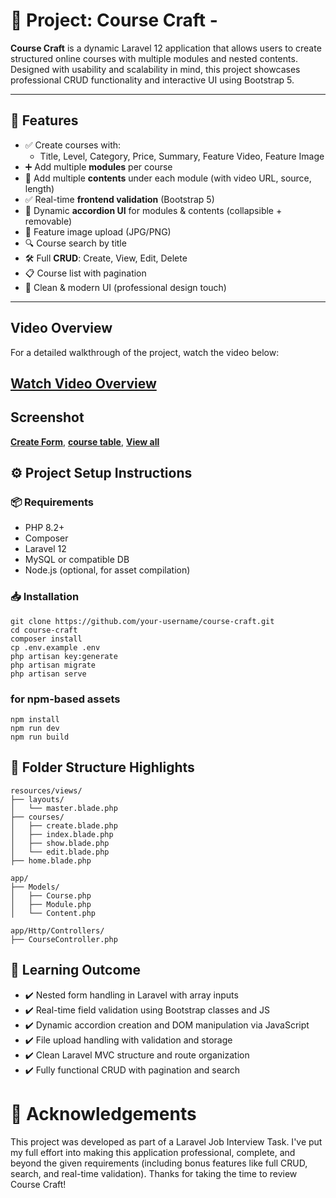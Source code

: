 # 🎯 Project:  Course Craft -

**Course Craft** is a dynamic Laravel 12 application that allows users to create structured online courses with multiple modules and nested contents. Designed with usability and scalability in mind, this project showcases professional CRUD functionality and interactive UI using Bootstrap 5.

---

## 🚀 Features

- ✅ Create courses with:
  - Title, Level, Category, Price, Summary, Feature Video, Feature Image
- ➕ Add multiple **modules** per course
- 🧩 Add multiple **contents** under each module (with video URL, source, length)
- ✅ Real-time **frontend validation** (Bootstrap 5)
- 🔄 Dynamic **accordion UI** for modules & contents (collapsible + removable)
- 📂 Feature image upload (JPG/PNG)
- 🔍 Course search by title
- 🛠️ Full **CRUD**: Create, View, Edit, Delete
- 📋 Course list with pagination
- 🎯 Clean & modern UI (professional design touch)

---
## Video Overview
For a detailed walkthrough of the project, watch the video below:

[**Watch Video Overview**](https://drive.google.com/file/d/1kN4wjjWKOVY4xXQjjD0ZzM7znYZAURx6/view?usp=sharing)
---
## Screenshot
[**Create Form**](https://drive.google.com/file/d/1zrMAmggL_j8zk4XdrihEgcbWm_TCFq6Y/view?usp=sharing), [**course table**](https://drive.google.com/file/d/1wStZda7hruhp-RPwik-wxkmi1j-eaKR0/view?usp=sharing), [**View all**](https://drive.google.com/file/d/17rH1gi1V6EddbB0DuuivTUsY9LqoaJZP/view?usp=sharing)

## ⚙️ Project Setup Instructions

### 📦 Requirements

- PHP 8.2+
- Composer
- Laravel 12
- MySQL or compatible DB
- Node.js (optional, for asset compilation)

### 📥 Installation
    git clone https://github.com/your-username/course-craft.git
    cd course-craft
    composer install
    cp .env.example .env
    php artisan key:generate
    php artisan migrate
    php artisan serve

### for npm-based assets
    npm install
    npm run dev
    npm run build
    
## 📁 Folder Structure Highlights
    resources/views/
    ├── layouts/
    │   └── master.blade.php
    ├── courses/
    │   ├── create.blade.php
    │   ├── index.blade.php
    │   ├── show.blade.php
    │   └── edit.blade.php
    ├── home.blade.php
    
    app/
    ├── Models/
    │   ├── Course.php
    │   ├── Module.php
    │   └── Content.php
    
    app/Http/Controllers/
    ├── CourseController.php

## 🧠 Learning Outcome
- ✔️ Nested form handling in Laravel with array inputs
- ✔️ Real-time field validation using Bootstrap classes and JS
- ✔️ Dynamic accordion creation and DOM manipulation via JavaScript
- ✔️ File upload handling with validation and storage
- ✔️ Clean Laravel MVC structure and route organization
- ✔️ Fully functional CRUD with pagination and search
  
# 🙏 Acknowledgements
This project was developed as part of a Laravel Job Interview Task.
I've put my full effort into making this application professional, complete, and beyond the given requirements (including bonus features like full CRUD, search, and real-time validation).
Thanks for taking the time to review Course Craft!
